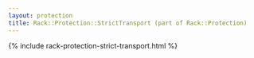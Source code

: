 ```yaml
---
layout: protection
title: Rack::Protection::StrictTransport (part of Rack::Protection)
---
```


{% include rack-protection-strict-transport.html %}
